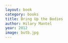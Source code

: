 ```yaml
---
layout: book
category: books
title: Bring Up the Bodies
author: Hilary Mantel
year: 2012
image: butb.jpg
---
```

